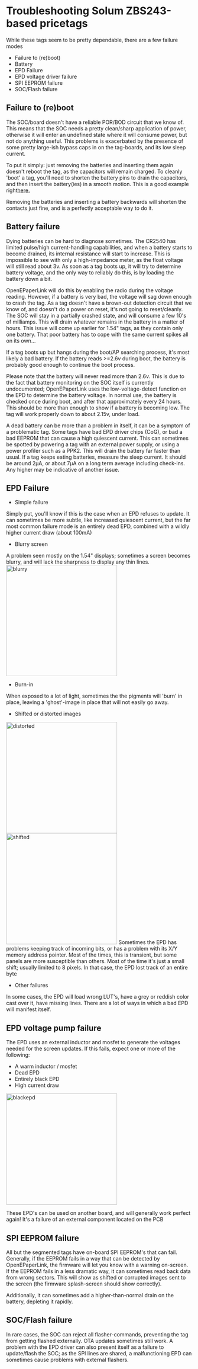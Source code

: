 # Troubleshooting Solum ZBS243-based pricetags

While these tags seem to be pretty dependable, there are a few failure modes
* Failure to (re)boot)
* Battery
* EPD Failure
* EPD voltage driver failure
* SPI EEPROM failure
* SOC/Flash failure

## Failure to (re)boot ##
The SOC/board doesn't have a reliable POR/BOD circuit that we know of. This means that the SOC needs a pretty clean/sharp application of power, otherwise it will enter an undefined state where it will consume power, but not do anything useful. This problems is exacerbated by the presence of some pretty large-ish bypass caps in on the tag-boards, and its low sleep current.

To put it simply: just removing the batteries and inserting them again doesn't reboot the tag, as the capacitors will remain charged. To cleanly 'boot' a tag, you'll need to shorten the battery pins to drain the capacitors, and then insert the battery(ies) in a smooth motion. This is a good example right[here.](https://youtu.be/98fOzZs__fc?t=2002)

Removing the batteries and inserting a battery backwards will shorten the contacts just fine, and is a perfectly acceptable way to do it.

## Battery failure ##
Dying batteries can be hard to diagnose sometimes. The CR2540 has limited pulse/high current-handling capabilities, and when a battery starts to become drained, its internal resistance will start to increase. This is impossible to see with only a high-impedance meter, as the float voltage will still read about 3v. As soon as a tag boots up, it will try to determine battery voltage, and the only way to reliably do this, is by loading the battery down a bit.

OpenEPaperLink will do this by enabling the radio during the voltage reading. However, if a battery is very bad, the voltage will sag down enough to crash the tag. As a tag doesn't have a brown-out detection circuit that we know of, and doesn't do a power on reset, it's not going to reset/cleanly. The SOC will stay in a partially crashed state, and will consume a few 10's of milliamps. This will drain whatever remains in the battery in a matter of hours. This issue will come up earlier for 1.54" tags, as they contain only one battery. That poor battery has to cope with the same current spikes all on its own...

If a tag boots up but hangs during the boot/AP searching process, it's most likely a bad battery. If the battery reads >=2.6v during boot, the battery is probably good enough to continue the boot process. 

Please note that the battery will never read more than 2.6v. This is due to the fact that battery monitoring on the SOC itself is currently undocumented; OpenEPaperLink uses the low-voltage-detect function on the EPD to determine the battery voltage. In normal use, the battery is checked once during boot, and after that approximately every 24 hours. This should be more than enough to show if a battery is becoming low. The tag will work properly down to about 2.15v, under load.

A dead battery can be more than a problem in itself, it can be a symptom of a problematic tag. Some tags have bad EPD driver chips (CoG), or bad a bad EEPROM that can cause a high quiescent current. This can sometimes be spotted by powering a tag with an external power supply, or using a power profiler such as a PPK2. This will drain the battery far faster than usual. If a tag keeps eating batteries, measure the sleep current. It should be around 2µA, or about 7µA on a long term average including check-ins. Any higher may be indicative of another issue.

## EPD Failure ##
* Simple failure

Simply put, you'll know if this is the case when an EPD refuses to update. It can sometimes be more subtle, like increased quiescent current, but the far most common failure mode is an entirely dead EPD, combined with a wildly higher current draw (about 100mA)

* Blurry screen

A problem seen mostly on the 1.54" displays; sometimes a screen becomes blurry, and will lack the sharpness to display any thin lines.
<img width="300" alt="blurry" src="https://user-images.githubusercontent.com/2544995/232600436-cdf12ca8-2d73-46b1-90be-24ae670d1bf9.png">

* Burn-in

When exposed to a lot of light, sometimes the the pigments will 'burn' in place, leaving a 'ghost'-image in place that will not easily go away. 

* Shifted or distorted images

<img width="300" alt="distorted" src="https://user-images.githubusercontent.com/2544995/232601619-af98ff12-a784-4cc5-a962-65533282a1c6.png"><img width="300" alt="shifted" src="https://user-images.githubusercontent.com/2544995/232601832-432ccfeb-39c7-4f70-aaf7-8beb156f03cb.png">
Sometimes the EPD has problems keeping track of incoming bits, or has a problem with its X/Y memory address pointer. Most of the times, this is transient, but some panels are more susceptible than others. Most of the time it's just a small shift; usually limited to 8 pixels. In that case, the EPD lost track of an entire byte

* Other failures

In some cases, the EPD will load wrong LUT's, have a grey or reddish color cast over it, have missing lines. There are a lot of ways in which a bad EPD will manifest itself.

## EPD voltage pump failure ##
The EPD uses an external inductor and mosfet to generate the voltages needed for the screen updates. If this fails, expect one or more of the following:
* A warm inductor / mosfet
* Dead EPD
* Entirely black EPD
* High current draw

<img width="300" alt="blackepd" src="https://user-images.githubusercontent.com/2544995/232597068-07a993e4-69a4-4f68-b59c-b99527995b9d.png">

These EPD's can be used on another board, and will generally work perfect again! It's a failure of an external component located on the PCB

## SPI EEPROM failure ##
All but the segmented tags have on-board SPI EEPROM's that can fail. Generally, if the EEPROM fails in a way that can be detected by OpenEPaperLink, the firmware will let you know with a warning on-screen. If the EEPROM fails in a less dramatic way, it can sometimes read back data from wrong sectors. This will show as shifted or corrupted images sent to the screen (the firmware splash-screen should show correctly).

Additionally, it can sometimes add a higher-than-normal drain on the battery, depleting it rapidly.

## SOC/Flash failure ##
In rare cases, the SOC can reject all flasher-commands, preventing the tag from getting flashed externally. OTA updates sometimes still work. A problem with the EPD driver can also present itself as a failure to update/flash the SOC; as the SPI lines are shared, a malfunctioning EPD can sometimes cause problems with external flashers.